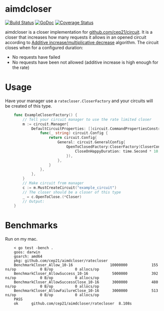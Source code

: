 # aimdcloser
[![Build Status](https://travis-ci.org/cep21/aimdcloser.svg?branch=master)](https://travis-ci.org/cep21/aimdcloser)
[![GoDoc](https://godoc.org/github.com/cep21/aimdcloser?status.svg)](https://godoc.org/github.com/cep21/aimdcloser)
[![Coverage Status](https://coveralls.io/repos/github/cep21/aimdcloser/badge.svg)](https://coveralls.io/github/cep21/aimdcloser)

aimdcloser is a closer implementation for [github.com/cep21/circuit](https://github.com/cep21/circuit).
It is a closer that increases how many requests it allows in an opened circuit according to 
[Additive increase/multiplicative decrease](https://en.wikipedia.org/wiki/Additive_increase/multiplicative_decrease)
algorithm.  The circuit closes when for a configured duration:

* No requests have failed
* No requests have been not allowed (additive increase is high enough for the rate) 

# Usage

Have your manager use a `ratecloser.CloserFactory` and your circuits will be created of this type.

```go
    func ExampleCloserFactory() {
        // Tell your circuit manager to use the rate limited closer
        m := circuit.Manager{
            DefaultCircuitProperties: []circuit.CommandPropertiesConstructor{
                func(_ string) circuit.Config {
                    return circuit.Config{
                        General: circuit.GeneralConfig{
                            OpenToClosedFactory:CloserFactory(CloserConfig{
                                CloseOnHappyDuration: time.Second * 10,
                            }),
                        },
                    }
                },
            },
        }
        // Make circuit from manager
        c := m.MustCreateCircuit("example_circuit")
        // The closer should be a closer of this type
        _ = c.OpenToClose.(*Closer)
        // Output:
    }
```

# Benchmarks

Run on my mac.

```
    < go test -bench .
    goos: darwin
    goarch: amd64
    pkg: github.com/cep21/aimdcloser/ratecloser
    BenchmarkCloser_Allow_10-16                	10000000	       155 ns/op	       0 B/op	       0 allocs/op
    BenchmarkCloser_AllowSuccess_10-16         	 5000000	       392 ns/op	       0 B/op	       0 allocs/op
    BenchmarkCloser_AllowSuccessClose_10-16    	 3000000	       480 ns/op	       0 B/op	       0 allocs/op
    BenchmarkCloser_AllowFailureClose_10-16    	 3000000	       513 ns/op	       0 B/op	       0 allocs/op
    PASS
    ok  	github.com/cep21/aimdcloser/ratecloser	8.108s
```

